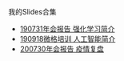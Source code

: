 我的Slides合集

- [190731年会报告 强化学习简介](190731-rl-intro/190731-rl-intro.html)
- [190918微格培训 人工智能简介](190918-ai-intro/190918-ai-intro.html)
- [200730年会报告 疫情复盘](200730-annual/200730-annual.html)